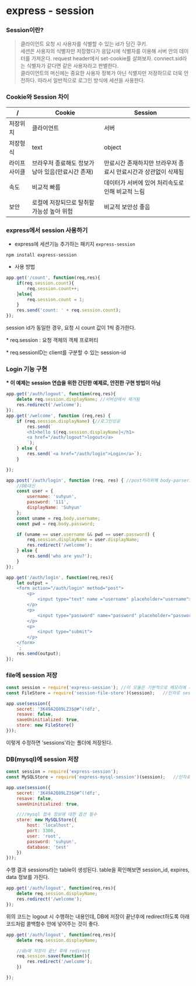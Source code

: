# express - session
### Session이란?
> 클라이언트 요청 시 사용자를 식별할 수 있는 id가 담긴 쿠키.<br/>
세션은 사용자의 식별자만 저장했다가 응답시에 식별자를 이용해 서버 안의 데이터를 가져온다. request header에서 set-cookie를 살펴보자. connect.sid라는 식별자가 같다면 같은 사용자라고 판별한다.<br/>
클라이언트의 머신에는 중요한 사용자 정복가 아닌 식별자만 저장하므로 더욱 안전하다.
따라서 일반적으로 로그인 방식에 세션을 사용한다.


### Cookie와 Session 차이

/| Cookie | Session
-|-|-
저장위치 |클라이언트|서버
저장형식 |text|object
라이프사이클 | 브라우저 종료해도 정보가 남아 있음(만료시간 존재) | 만료시간 존재하지만 브라우저 종료시 만료시간과 상관없이 삭제됨
속도 | 비교적 빠름 | 데이터가 서버에 있어 처리속도로 인해 비교적 느림
보안 | 로컬에 저장되므로 탈취할 가능성 높아 위험 | 비교적 보안성 좋음


### express에서 session 사용하기
- express에 세션기능 추가하는 패키지 `express-session`
~~~
npm install express-session
~~~

- 사용 방법

~~~js
app.get('/count', function(req,res){
    if(req.session.count){
        req.session.count++;
    }else{
        req.session.count = 1;
    }
    res.send('count: ' + req.session.count);
});
~~~
session id가 동일한 경우, 요청 시 count 값이 1씩 증가한다.<br/>

\* req.session : 요청 객체의 객체 프로퍼티<br/>

\* req.sessionID는 client를 구분할 수 있는 session-id



### Login 기능 구현
**\* 이 예제는 session 연습을 위한 간단한 예제로, 안전한 구현 방법이 아님**
~~~js
app.get('/auth/logout', function(req,res){
    delete req.session.displayName; //서버상에서 제거됨
    res.redirect('/welcome');
});
app.get('/welcome', function (req,res) {
    if (req.session.displayName) {//로그인성공
        res.send(`
        <h1>hello ${req.session.displayName}</h1>
        <a href="/auth/logout">logout</a>
        `);
    } else {
        res.send(`<a href="/auth/login">Login</a>`);
    }

});

app.post('/auth/login', function (req, res) { //post처리위해 body-parser모듈 필요
    //DB대신
    const user = {
        username: 'suhyun',
        password: '111',
        displayName: 'Suhyun'
    };
    const uname = req.body.username;
    const pwd = req.body.password;

    if (uname == user.username && pwd == user.password) {
        req.session.displayName = user.displayName;
        res.redirect('/welcome');
    } else {
        res.send('who are you?');
    }
});

app.get('/auth/login', function(req,res){
    let output = `
    <form action="/auth/login" method="post">
        <p>
            <input type="text" name ="username" placeholder="username">
        </p>
        <p>
            <input type="password" name="password" placeholder="password">
        </p>
        <p>
            <input type="submit">
        </p>
    </form>
    `;
    res.send(output);
});
~~~

### file에 session 저장
~~~js
const session = require('express-session'); //이 모듈은 기본적으로 메모리에 저장함
const FileStore = require('session-file-store')(session);   //인자로 session전달
~~~

~~~js
app.use(session({
    secret: '3K49A2Q89LZ3$@#^(!dfz',
    resave: false,
    saveUninitialized: true,
    store: new FileStore()
}));
~~~
이렇게 수정하면 'sessions'라는 폴더에 저장된다.


### DB(mysql)에 session 저장
~~~js
const session = require('express-session');
const MySQLStore = require('express-mysql-session')(session);   //인자로 session전달
~~~

~~~js
app.use(session({
    secret: '3K49A2Q89LZ3$@#^(!dfz',
    resave: false,
    saveUninitialized: true,

    ////mysql 접속 정보에 대한 옵션 필수
    store: new MySQLStore({
        host: 'localhost',
        port: 3306,
        user: 'root',
        password: 'suhyun',
        database: 'test'
    })
}));
~~~

수행 결과 sessions라는 table이 생성된다. table을 확인해보면 session_id, expires, data 정보를 가진다.

~~~js
app.get('/auth/logout', function(req,res){
    delete req.session.displayName;
    res.redirect('/welcome');
});
~~~
위의 코드는 logout 시 수행하는 내용인데, DB에 저장이 끝난후에 redirect하도록 아래 코드처럼 콜백함수 안에 넣어주는 것이 좋다.
~~~js
app.get('/auth/logout', function(req,res){
    delete req.session.displayName;

    //db에 저장이 끝난 후에 redirect
    req.session.save(function(){
        res.redirect('/welcome');
    })

});
~~~

